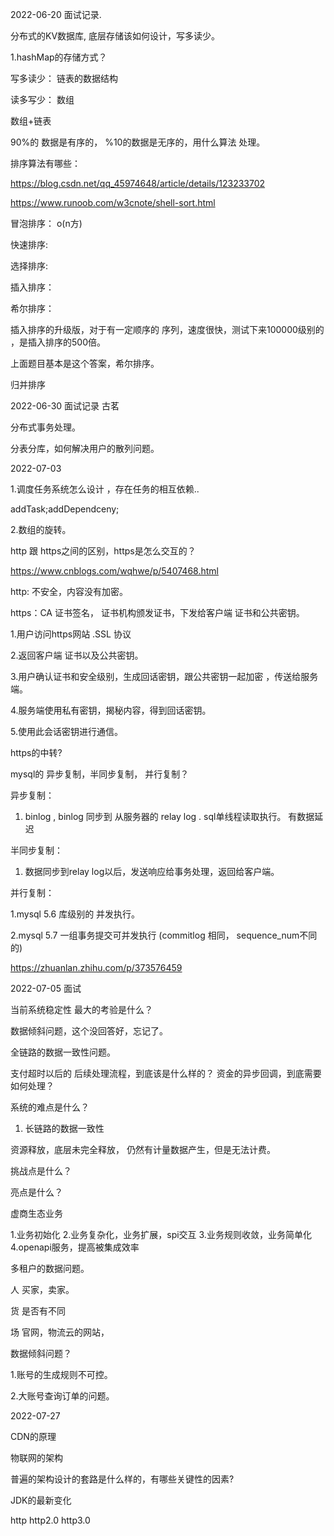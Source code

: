 



2022-06-20 面试记录.

分布式的KV数据库, 底层存储该如何设计，写多读少。


1.hashMap的存储方式？


写多读少： 链表的数据结构

读多写少： 数组


数组+链表



90%的 数据是有序的， %10的数据是无序的，用什么算法 处理。


排序算法有哪些：

https://blog.csdn.net/qq_45974648/article/details/123233702

https://www.runoob.com/w3cnote/shell-sort.html


冒泡排序： o(n方)

快速排序:  

选择排序:

插入排序：

希尔排序：

插入排序的升级版，对于有一定顺序的 序列，速度很快，测试下来100000级别的 ，是插入排序的500倍。

上面题目基本是这个答案，希尔排序。

归并排序


2022-06-30 面试记录 古茗


分布式事务处理。


分表分库，如何解决用户的散列问题。



2022-07-03

1.调度任务系统怎么设计 ，存在任务的相互依赖..

addTask;addDependceny;


2.数组的旋转。


http 跟 https之间的区别，https是怎么交互的？

https://www.cnblogs.com/wqhwe/p/5407468.html

http: 不安全，内容没有加密。

https：CA 证书签名， 证书机构颁发证书，下发给客户端 证书和公共密钥。 

1.用户访问https网站 .SSL 协议

2.返回客户端 证书以及公共密钥。

3.用户确认证书和安全级别，生成回话密钥，跟公共密钥一起加密 ，传送给服务端。

4.服务端使用私有密钥，揭秘内容，得到回话密钥。

5.使用此会话密钥进行通信。 

https的中转?


mysql的 异步复制，半同步复制， 并行复制？


异步复制：

1. binlog  , binlog 同步到 从服务器的 relay log .  sql单线程读取执行。 有数据延迟

半同步复制：

1. 数据同步到relay log以后，发送响应给事务处理，返回给客户端。

并行复制：

1.mysql 5.6  库级别的 并发执行。

2.mysql 5.7  一组事务提交可并发执行 (commitlog 相同， sequence_num不同的)


https://zhuanlan.zhihu.com/p/373576459




2022-07-05 面试


当前系统稳定性 最大的考验是什么？


数据倾斜问题，这个没回答好，忘记了。


全链路的数据一致性问题。

支付超时以后的 后续处理流程，到底该是什么样的？
资金的异步回调，到底需要如何处理？


系统的难点是什么？

1. 长链路的数据一致性


资源释放，底层未完全释放， 仍然有计量数据产生，但是无法计费。 






挑战点是什么？

亮点是什么？

虚商生态业务

1.业务初始化
2.业务复杂化，业务扩展，spi交互
3.业务规则收敛，业务简单化
4.openapi服务，提高被集成效率



多租户的数据问题。

人  买家，卖家。 

货  是否有不同

场  官网，物流云的网站，


数据倾斜问题？

1.账号的生成规则不可控。

2.大账号查询订单的问题。



2022-07-27

CDN的原理

物联网的架构

普遍的架构设计的套路是什么样的，有哪些关键性的因素?

JDK的最新变化

http http2.0 http3.0























